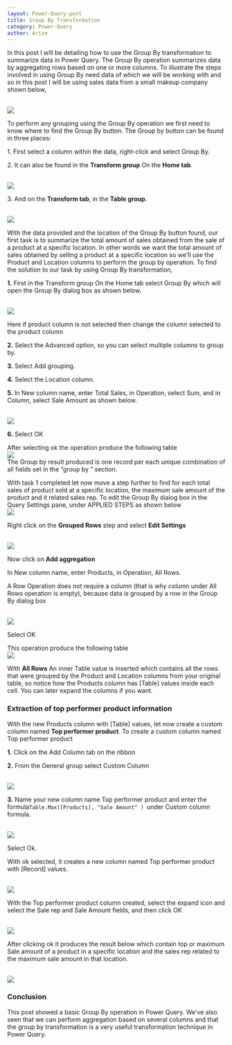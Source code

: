 ```yaml
---
layout: Power-Query-post
title: Group By Transformation
category: Power-Query
author: Arize
---
```


 In this post I will be detailing how to use the Group By transformation to summarize data in Power Query. The Group By operation summarizes data by aggregating rows based on one or more columns. To illustrate the steps involved in using Group By need data of which we will be working with and so in this post I  will be using sales data from a small makeup company shown below,

<br>
<img class="w3-center w3-card" src="{{'/assets/images/power_bi/rankx_1.jpg' |relative_url}}" />
<br>

 To perform any grouping using the Group By operation we first need to know where to find the Group By button. The Group by button can be found in three places:

<p>1. First select a column within the data, right-click and select Group By.</p>

<p>2. It can also be found in the <b>Transform group</b> On the <b>Home tab</b>.</p>

<br>
<img class="w3-center w3-card" src="{{'/assets/images/power_query/group_1.jpg' |relative_url}}" />
<br>

<p>3. And on the <b>Transform tab</b>, in the <b>Table group</b>.</p>
<br>
<img class="w3-center w3-card" src="{{'/assets/images/power_query/group_2.jpg' |relative_url}}" />
<br>


With the data provided and the location of the Group By button found, our first task is to summarize the total amount of sales obtained from the sale of a product at a specific location. In other words we want the total amount of sales obtained by selling a product at a specific location so we'll use the Product and Location columns to perform the group by operation. To find the solution to our task by using Group By transformation,

<p> <b>1.</b> First in the Transform group On the Home tab select Group By which will open the Group
By dialog box as shown below.</p>

<br>
<img class="w3-center w3-card" src="{{'/assets/images/power_query/group_3.jpg' |relative_url}}" />
<br>
<p> Here if product column is not selected then change the column selected to the product column</p>
<p> <b>2.</b> Select the Advanced option, so you can select multiple columns to group by.</p>
<p> <b>3.</b> Select Add grouping.</p>
<p> <b>4.</b> Select the Location column. </p>
<p> <b>5.</b> In New column name, enter Total Sales, in Operation, select Sum, and in Column, select Sale Amount as shown below.</p>
<br>
<img class="w3-center w3-card" src="{{'/assets/images/power_query/group_4.jpg' |relative_url}}" />
<br>
<p> <b>6.</b> Select OK </p>
After selecting ok the operation produce the following table

<br>
<img class="w3-center w3-card" src="{{'/assets/images/power_query/group_5.jpg' |relative_url}}" />
<br>
The Group by result produced is one record per each unique combination of all fields set in the “group by ” section.


With task 1 completed let now move a step further to find for each total sales of product sold at a specific location, the maximum sale amount of the product and it related sales rep. To edit the Group By dialog box in the Query Settings pane, under APPLIED STEPS as shown below
<br>
<img class="w3-center w3-card" src="{{'/assets/images/power_query/group_6.jpg' |relative_url}}" />
<br>

Right click on the **Grouped Rows** step and select **Edit Settings**

<br>
<img class="w3-center w3-card" src="{{'/assets/images/power_query/group_4.jpg' |relative_url}}" />
<br>

<p>Now click on <b>Add aggregation</b> </p>
<p> In New column name, enter Products, in Operation, All Rows.</p>

A Row Operation does not require a column (that is why column under All Rows operation is empty), because data is grouped by a row in the Group By dialog box

<br>
<img class="w3-center w3-card" src="{{'/assets/images/power_query/group_7.jpg' |relative_url}}" />
<br>

<p>  Select OK </p>
This operation produce the following table

<br>
<img class="w3-center w3-card" src="{{'/assets/images/power_query/group_8.jpg' |relative_url}}" />
<br>

With <b>All Rows</b> An inner Table value is inserted which contains all the rows that were grouped by the Product and Location columns from your original table, so notice how the Products column has [Table] values inside each cell. You can later expand the columns if you want.

### Extraction of top performer product information

With the new Products column with [Table] values, let now create a custom column named **Top performer product**. To create a custom column named Top performer product

<p><b>1.</b> Click on the Add Column tab on the ribbon</p>

<p><b>2.</b> From the General group select Custom Column</p>

<br>
<img class="w3-center w3-card" src="{{'/assets/images/power_query/group_9.jpg' |relative_url}}" />
<br>

<p><b>3.</b> Name your new column name Top performer product and enter the formula<code>Table.Max([Products], "Sale Amount" ) </code>under Custom column formula.</p>

<br>
<img class="w3-center w3-card" src="{{'/assets/images/power_query/group_10.jpg' |relative_url}}" />
<br>

<p>Select Ok.</p>

With ok selected, it creates a new column named Top performer product with [Record] values.

<br>
<img class="w3-center w3-card" src="{{'/assets/images/power_query/group_11.jpg' |relative_url}}" />
<br>

With the Top performer product column created, select the expand icon and select the Sale rep and Sale Amount fields, and then click OK

<br>
<img class="w3-center w3-card" src="{{'/assets/images/power_query/group_12.jpg' |relative_url}}" />
<br>

After clicking ok it produces the result below which contain top or maximum Sale amount of a product in a specific location and the sales rep related to the maximum sale amount in that location.

<br>
<img class="w3-center w3-card" src="{{'/assets/images/power_query/group_13.jpg' |relative_url}}" />
<br>


### Conclusion
This post showed a  basic Group By operation in Power Query. We've also seen that we can perform aggregation based on several columns and that the group by transformation is a very useful transformation technique in Power Query.
